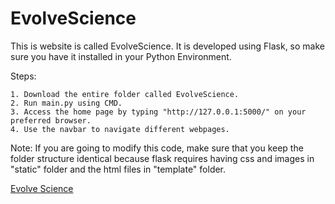 # EvolveScience


  This is website is called EvolveScience. It is developed using Flask, so make sure you have it installed in your Python Environment.
  
  Steps:
  
 
    1. Download the entire folder called EvolveScience.
    2. Run main.py using CMD.
    3. Access the home page by typing "http://127.0.0.1:5000/" on your preferred browser.
    4. Use the navbar to navigate different webpages.
  
  Note: If you are going to modify this code, make sure that you keep the folder structure identical because flask requires having css and images in "static" folder and the html files in "template" folder. 
  
[Evolve Science](https://www.youtube.com/watch?v=WfIzqg5kzEI)
